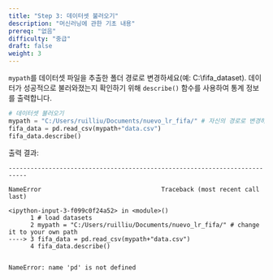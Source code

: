 ```yaml
---
title: "Step 3: 데이터셋 불러오기"
description: "머신러닝에 관한 기초 내용"
prereq: "없음"
difficulty: "중급"
draft: false
weight: 3
---
```


`mypath`를 데이터셋 파일을 추출한 폴더 경로로 변경하세요(예: C:\fifa_dataset\). 데이터가 성공적으로 불러와졌는지 확인하기 위해 `describe()` 함수를 사용하여 통계 정보를 출력합니다. 


```python
# 데이터셋 불러오기
mypath = "C:/Users/ruilliu/Documents/nuevo_lr_fifa/" # 자신의 경로로 변경하세요
fifa_data = pd.read_csv(mypath+"data.csv")
fifa_data.describe()
```

출력 결과:


    ---------------------------------------------------------------------------

    NameError                                 Traceback (most recent call last)

    <ipython-input-3-f099c0f24a52> in <module>()
          1 # load datasets
          2 mypath = "C:/Users/ruilliu/Documents/nuevo_lr_fifa/" # change it to your own path
    ----> 3 fifa_data = pd.read_csv(mypath+"data.csv")
          4 fifa_data.describe()
    

    NameError: name 'pd' is not defined